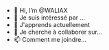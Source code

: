 - 👋 Hi, I’m @WALIAX
- 👀 Je suis intéressé par ...
- 🌱 J'apprends actuellement
- 💞️ Je cherche à collaborer sur...
- 📫 Comment me joindre...

<!---WALIAX/WALIAX est un référentiel ✨ spécial ✨ car son `RADME.md` (ce fichier) apparaît sur votre profi GitHub
Vous pouves.
--->
